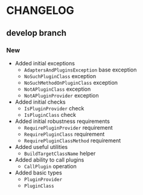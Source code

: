 # CHANGELOG

## develop branch

### New

* Added initial exceptions
  - `AdaptersAndPluginsException` base exception
  - `NoSuchPluginClass` exception
  - `NoSuchMethodOnPluginClass` exception
  - `NotAPluginClass` exception
  - `NotAPluginProvider` exception
* Added initial checks
  - `IsPluginProvider` check
  - `IsPluginClass` check
* Added initial robustness requirements
  - `RequirePluginProvider` requirement
  - `RequirePluginClass` requirement
  - `RequirePluginClassMethod` requirement
* Added useful utilities
  - `BuildTargetClassName` helper
* Added ability to call plugins
  - `CallPlugin` operation
* Added basic types
  - `PluginProvider`
  - `PluginClass`
